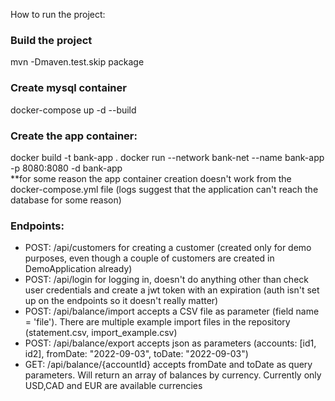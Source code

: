 How to run the project:

<h3>Build the project</h3>
mvn -Dmaven.test.skip package  

<h3>Create mysql container</h3>
docker-compose up -d --build

<h3>Create the app container:</h3>
docker build -t bank-app .
docker run --network bank-net --name bank-app -p 8080:8080 -d bank-app

<br/>
**for some reason the app container creation doesn't work from the docker-compose.yml file (logs suggest that the application can't reach the database for some reason)

<h3>Endpoints:</h3>
<ul>
    <li>POST: /api/customers for creating a customer (created only for demo purposes, even though a couple of customers are created in DemoApplication already)</li>
    <li>POST: /api/login for logging in, doesn't do anything other than check user credentials and create a jwt token with an expiration (auth isn't set up on the endpoints so it doesn't really matter)</li>
    <li>POST: /api/balance/import accepts a CSV file as parameter (field name = 'file'). There are multiple example import files in the repository (statement.csv, import_example.csv)</li>
    <li>POST: /api/balance/export accepts json as parameters (accounts: [id1, id2], fromDate: "2022-09-03", toDate: "2022-09-03")</li>
    <li>GET: /api/balance/{accountId} accepts fromDate and toDate as query parameters. Will return an array of balances by currency. Currently only USD,CAD and EUR are available currencies</li>
</ul>
